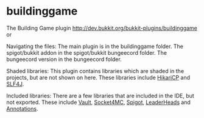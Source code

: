 # buildinggame
The Building Game plugin http://dev.bukkit.org/bukkit-plugins/buildinggame or 

Navigating the files:
  The main plugin is in the buildinggame folder.
  The spigot/bukkit addon in the spigot/bukkit bungeecord folder.
  The bungeecord version in the bungeecord folder.

Shaded libraries:
  This plugin contains libraries which are shaded in the projects, but are not shown on here. These libraries include [HikariCP](https://github.com/brettwooldridge/HikariCP) and [SLF4J](http://www.slf4j.org/).

Included libraries:
  There are a few libraries that are included in the IDE, but not exported. These include [Vault](https://dev.bukkit.org/projects/vault?gameCategorySlug=bukkit-plugins&projectID=33184), [Socket4MC](https://www.spigotmc.org/resources/api-socket4mc.15938/), [Spigot](https://www.spigotmc.org/), [LeaderHeads](https://www.spigotmc.org/resources/leaderheads.2079/) and [Annotations](https://www.jetbrains.com/help/idea/enabling-annotations.html).
